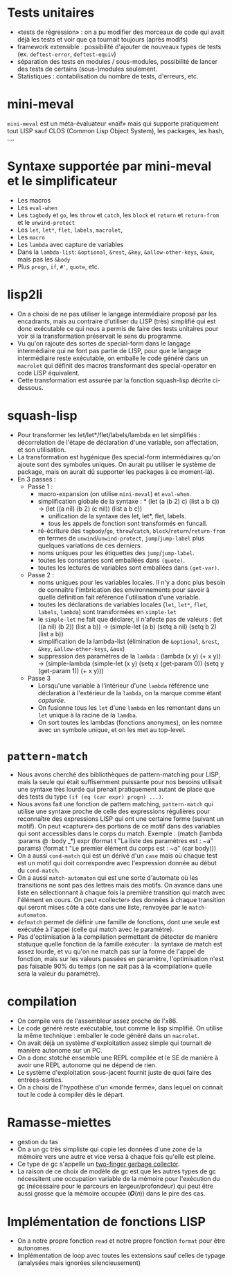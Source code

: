 Tests unitaires
===============
* «tests de régression» : on a pu modifier des morceaux de code qui avait déjà les tests et voir que ça tournait toujours (après modifs)
* framework extensible : possibilité d'ajouter de nouveaux types de tests (ex. `deftest-error`, `deftest-equiv`)
* séparation des tests en modules / sous-modules, possibilité de lancer des tests de certains (sous-)modules seulement.
* Statistiques : contabilisation du nombre de tests, d'erreurs, etc.

mini-meval
==========
`mini-meval` est un méta-évaluateur «naïf» mais qui supporte pratiquement tout LISP sauf CLOS (Common Lisp Object System), les packages, les hash, ….

Syntaxe supportée par mini-meval et le simplificateur
=====================================================
* Les macros
* Les `eval-when`
* Les `tagbody` et `go`, les `throw` et `catch`, les `block` et `return` et `return-from` et le `unwind-protect`
* Les `let`, `let*`, `flet`, `labels`, `macrolet`, 
* Les `macro`
* Les `lambda` avec capture de variables
* Dans la `lambda-list`: `&optional`, `&rest`, `&key`, `&allow-other-keys`, `&aux`, mais pas les `&body`
* Plus `progn`, `if`, `#'`, `quote`, etc.

lisp2li
=======
* On a choisi de ne pas utiliser le langage intermédiaire proposé par les encadrants, mais au contraire d'utiliser du LISP (très) simplifié
  qui est donc exécutable ce qui nous a permis de faire des tests unitaires pour voir si la transformation préservait le sens du programme.
* Vu qu'on rajoute des sortes de special-form dans le langage intermédiaire qui ne font pas partie de LISP, pour que le langage
  intermédiaire reste exécutable, on emballe le code généré dans un `macrolet` qui définit des macros transformant des special-operator en
  code LISP équivalent.
* Cette transformation est assurée par la fonction squash-lisp décrite ci-dessous.

squash-lisp
===========
* Pour transformer les let/let*/flet/labels/lambda en let simplifiés : décorrelation de l'étape de déclaration d'une variable, son
  affectation, et son utilisation.
* La transformation est hygénique (les special-form intermédiaires qu'on ajoute sont des symboles uniques. On aurait pu utiliser le système
  de package, mais on aurait dû supporter les packages à ce moment-là).
* En 3 passes :
  * Passe 1 :
    * macro-expansion (on utilise `mini-meval`) et `eval-when`.
    * simplification globale de la syntaxe :
      * 
            (let (a (b 2) c) (list a b c))
            → (let ((a nil) (b 2) (c nil)) (list a b c))
      * unification de la syntaxe des let, let*, flet, labels.
      * tous les appels de fonction sont transformés en funcall.
    * ré-écriture des `tagbody`/`go`, `throw`/`catch`, `block`/`return`/`return-from` en termes de `unwind`/`unwind-protect`,
      `jump`/`jump-label` plus quelques variations de ces derniers.
    * noms uniques pour les étiquettes des `jump`/`jump-label`.
    * toutes les constantes sont emballées dans `(quote)`.
    * toutes les lectures de variables sont emballées dans `(get-var)`.
  * Passe 2 :
    * noms uniques pour les variables locales. Il n'y a donc plus besoin de connaître l'imbrication des environnements pour savoir à quelle
      définition fait référence l'utilisation d'une variable.
    * toutes les déclarations de variables locales (`let`, `let*`, `flet`, `labels`, `lambda`) sont transformées en `simple-let`
    * le `simple-let` ne fait que déclarer, il n'afecte pas de valeurs :
          (let ((a nil) (b 2)) (list a b))
          → (simple-let (a b) (setq a nil) (setq b 2) (list a b))
    * simplification de la lambda-list (élimination de `&optional`, `&rest`, `&key`, `&allow-other-keys`, `&aux`)
    * suppression des paramètres de la `lambda` :
          (lambda (x y) (+ x y))
          → (simple-lambda (simple-let (x y) (setq x (get-param 0)) (setq y (get-param 1)) (+ x y)))
  * Passe 3
    * Lorsqu'une variable à l'intérieur d'une `lambda` référence une déclaration à l'extérieur de la `lambda`, on la marque comme étant *capturée*.
    * On fusionne tous les `let` d'une `lambda` en les remontant dans un `let` unique à la racine de la `lamdba`.
    * On sort toutes les lambdas (fonctions anonymes), on les nomme avec un symbole unique, et on les met au top-level.

`pattern-match`
===============
* Nous avons cherché des bibliothèques de pattern-matching pour LISP, mais la seule qui était suffisemment puissante pour nos besoins
  utilisait une syntaxe très lourde qui prenait pratiquement autant de place que des tests du type `(if (eq (car expr) progn) ...)`.
* Nous avons fait une fonction de pattern matching, `pattern-match` qui utilise une syntaxe proche de celle des expressions régulières pour
  reconnaître des expressions LISP qui ont une certaine forme (suivant un motif). On peut «capturer» des portions de ce motif dans des
  variables qui sont accessibles dans le corps du match. Exemple :
      (match (lambda :params @ :body _*) expr
        (format t "La liste des paramètres est : ~a" params)
		(format t "Le premier élément du corps est : ~a" (car body)))
* On a aussi `cond-match` qui est un dérivé d'un `case` mais où chaque test est un motif qui doit correspondre avec l'expression donnée au
  début du `cond-match`.
* On a aussi `match-automaton` qui est une sorte d'automate où les transitions ne sont pas des lettres mais des motifs. On avance dans une
  liste en sélectionnant à chaque fois la première transition qui match avec l'élément en cours.  On peut «collecter» des données à chaque
  transition qui seront mises côte à côte dans une liste, renvoyée par le `match-automaton`.
* `defmatch` permet de définir une famille de fonctions, dont une seule est exécutée à l'appel (celle qui match avec le paramètre).
* Pas d'optimisation à la compilation permettant de détecter de manière statuque quelle fonction de la famille exécuter : la syntaxe de
  match est assez lourde, et vu qu'on ne match pas sur la forme de l'appel de fonction, mais sur les valeurs passées en paramètre,
  l'optimisation n'est pas faisable 90% du temps (on ne sait pas à la «compilation» quelle sera la valeur du paramètre).

compilation
===========
* On compile vers de l'assembleur assez proche de l'x86.
* Le code généré reste exécutable, tout comme le lisp simplifié. On utilise la même technique : emballer le code généré dans un `macrolet`.
* On avait déjà un système d'exploitation assez simple qui tournait de manière autonome sur un PC.
* On a donc stotché ensemble une REPL compilée et le SE de manière à avoir une REPL autonome qui ne dépend de rien.
* Le système d'exploitation sous-jacent fournit juste de quoi faire des entrées-sorties.
* On a choisi de l'hypothèse d'un «monde fermé», dans lequel on connait tout le code à compiler dès le départ.

Ramasse-miettes
===============
* gestion du tas
* On a un gc très simpliste qui copie les données d'une zone de la mémoire vers une autre et vice versa à chaque fois qu'elle est pleine.
* Ce type de gc s'appelle un [two-finger garbage collector](http://en.wikipedia.org/wiki/Cheney's_algorithm "Article wikipédia décrivant le fonctionnement de notre ramasse-miettes.").
* La raison de ce choix de modèle de gc est que les autres types de gc nécessitent une occupation variable de la mémoire pour l'exécution du
  gc (nécessaire pour le parcours en largeur/profondeur) qui peut être aussi grosse que la mémoire occupée (𝑶(𝑛)) dans le pire des cas.

Implémentation de fonctions LISP
================================
* On a notre propre fonction `read` et notre propre fonction `format` pour être autonomes.
* Implémentation de loop avec toutes les extensions sauf celles de typage (analysées mais ignorées silencieusement)
